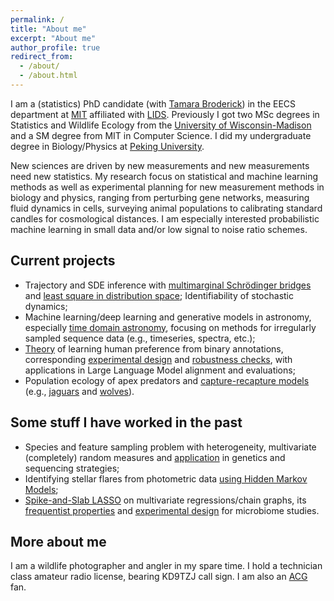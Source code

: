 ```yaml
---
permalink: /
title: "About me"
excerpt: "About me"
author_profile: true
redirect_from:
  - /about/
  - /about.html
---
```


I am a (statistics) PhD candidate (with [Tamara Broderick](https://tamarabroderick.com/)) in the EECS department at [MIT](https://web.mit.edu/) affiliated with [LIDS](https://lids.mit.edu/). Previously I got two MSc degrees in Statistics and Wildlife Ecology from the [University of Wisconsin-Madison](https://www.wisc.edu/) and a SM degree from MIT in Computer Science. I did my undergraduate degree in Biology/Physics at [Peking University](http://english.pku.edu.cn). 

New sciences are driven by new measurements and new measurements need new statistics. My research focus on statistical and machine learning methods as well as experimental planning for new measurement methods in biology and physics, ranging from perturbing gene networks, measuring fluid dynamics in cells, surveying animal populations to calibrating standard candles for cosmological distances. I am especially interested probabilistic machine learning in small data and/or low signal to noise ratio schemes. 


## Current projects
- Trajectory and SDE inference with [multimarginal Schrödinger bridges](https://openreview.net/forum?id=VcwZ3gtYFY) and [least square in distribution space](https://arxiv.org/abs/2505.16082); Identifiability of stochastic dynamics;
- Machine learning/deep learning and generative models in astronomy, especially [time domain astronomy](https://openreview.net/forum?id=zEQ4E884L4), focusing on methods for irregularly sampled sequence data (e.g., timeseries, spectra, etc.);
- [Theory](https://arxiv.org/abs/2411.04991) of learning human preference from binary annotations, corresponding [experimental design](https://arxiv.org/abs/2502.04354) and [robustness checks](https://openreview.net/forum?id=b9r1snfxIH&referrer=%5BAuthor%20Console%5D(%2Fgroup%3Fid%3DICML.cc%2F2025%2FWorkshop%2FMoFA%2FAuthors%23your-submissions)8), with applications in Large Language Model alignment and evaluations;
- Population ecology of apex predators and [capture-recapture models](https://arxiv.org/abs/2412.09431) (e.g., [jaguars](https://www.cambridge.org/core/journals/oryx/article/conservation-crisis-status-of-jaguars-panthera-onca-in-corcovado-national-park-costa-rica/DB1034CFAED2447D7E4326BD481B5768) and [wolves](https://arxiv.org/abs/2311.14815)). 

## Some stuff I have worked in the past
- Species and feature sampling problem with heterogeneity, multivariate (completely) random measures and [application](https://arxiv.org/abs/2403.02154) in genetics and sequencing strategies;
- Identifying stellar flares from photometric data [using Hidden Markov Models](https://arxiv.org/abs/2404.13145);
- [Spike-and-Slab LASSO](https://projecteuclid.org/journals/bayesian-analysis/volume--1/issue--1/Estimating-Sparse-Direct-Effects-in-Multivariate-Regression-With-the-Spike/10.1214/24-BA1430.full) on multivariate regressions/chain graphs, its [frequentist properties](https://arxiv.org/abs/2209.04389) and [experimental design](https://link.springer.com/article/10.1007/s13253-024-00621-1) for microbiome studies.




## More about me
I am a wildlife photographer and angler in my spare time. I hold a technician class amateur radio license, bearing KD9TZJ call sign. I am also an [ACG](https://en.wikipedia.org/wiki/ACG_(subculture)) fan. 
